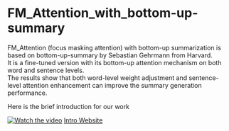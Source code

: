 # FM_Attention_with_bottom-up-summary

FM_Attention (focus masking attention) with bottom-up summarization is based on bottom-up-summary by Sebastian Gehrmann from Harvard. <br>
It is a fine-tuned version with its bottom-up attention mechanism on both word and sentence levels. <br>
The results show that both word-level weight adjustment and sentence-level attention enhancement can improve the summary generation performance.

Here is the brief introduction for our work 

[![Watch the video](https://img.youtube.com/vi/xw_xsnhuUig/maxresdefault.jpg)](https://www.youtube.com/watch?v=xw_xsnhuUig)
[Intro Website](http://140.116.245.100/rapid-master/)

